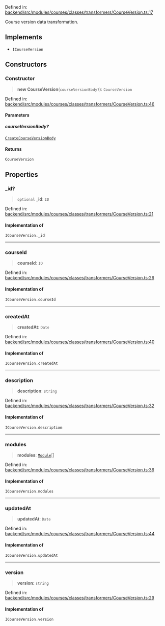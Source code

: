 Defined in: [backend/src/modules/courses/classes/transformers/CourseVersion.ts:17](https://github.com/continuousactivelearning/vibe/blob/2acbe3b478970855555eb5e714d2dc1713e5937b/backend/src/modules/courses/classes/transformers/CourseVersion.ts#L17)

Course version data transformation.

## Implements

- `ICourseVersion`

## Constructors

### Constructor

> **new CourseVersion**(`courseVersionBody?`): `CourseVersion`

Defined in: [backend/src/modules/courses/classes/transformers/CourseVersion.ts:46](https://github.com/continuousactivelearning/vibe/blob/2acbe3b478970855555eb5e714d2dc1713e5937b/backend/src/modules/courses/classes/transformers/CourseVersion.ts#L46)

#### Parameters

##### courseVersionBody?

[`CreateCourseVersionBody`](../Validators/CourseVersionValidators/courses.CreateCourseVersionBody.md)

#### Returns

`CourseVersion`

## Properties

### \_id?

> `optional` **\_id**: `ID`

Defined in: [backend/src/modules/courses/classes/transformers/CourseVersion.ts:21](https://github.com/continuousactivelearning/vibe/blob/2acbe3b478970855555eb5e714d2dc1713e5937b/backend/src/modules/courses/classes/transformers/CourseVersion.ts#L21)

#### Implementation of

`ICourseVersion._id`

***

### courseId

> **courseId**: `ID`

Defined in: [backend/src/modules/courses/classes/transformers/CourseVersion.ts:26](https://github.com/continuousactivelearning/vibe/blob/2acbe3b478970855555eb5e714d2dc1713e5937b/backend/src/modules/courses/classes/transformers/CourseVersion.ts#L26)

#### Implementation of

`ICourseVersion.courseId`

***

### createdAt

> **createdAt**: `Date`

Defined in: [backend/src/modules/courses/classes/transformers/CourseVersion.ts:40](https://github.com/continuousactivelearning/vibe/blob/2acbe3b478970855555eb5e714d2dc1713e5937b/backend/src/modules/courses/classes/transformers/CourseVersion.ts#L40)

#### Implementation of

`ICourseVersion.createdAt`

***

### description

> **description**: `string`

Defined in: [backend/src/modules/courses/classes/transformers/CourseVersion.ts:32](https://github.com/continuousactivelearning/vibe/blob/2acbe3b478970855555eb5e714d2dc1713e5937b/backend/src/modules/courses/classes/transformers/CourseVersion.ts#L32)

#### Implementation of

`ICourseVersion.description`

***

### modules

> **modules**: [`Module`](courses.Module.md)[]

Defined in: [backend/src/modules/courses/classes/transformers/CourseVersion.ts:36](https://github.com/continuousactivelearning/vibe/blob/2acbe3b478970855555eb5e714d2dc1713e5937b/backend/src/modules/courses/classes/transformers/CourseVersion.ts#L36)

#### Implementation of

`ICourseVersion.modules`

***

### updatedAt

> **updatedAt**: `Date`

Defined in: [backend/src/modules/courses/classes/transformers/CourseVersion.ts:44](https://github.com/continuousactivelearning/vibe/blob/2acbe3b478970855555eb5e714d2dc1713e5937b/backend/src/modules/courses/classes/transformers/CourseVersion.ts#L44)

#### Implementation of

`ICourseVersion.updatedAt`

***

### version

> **version**: `string`

Defined in: [backend/src/modules/courses/classes/transformers/CourseVersion.ts:29](https://github.com/continuousactivelearning/vibe/blob/2acbe3b478970855555eb5e714d2dc1713e5937b/backend/src/modules/courses/classes/transformers/CourseVersion.ts#L29)

#### Implementation of

`ICourseVersion.version`
